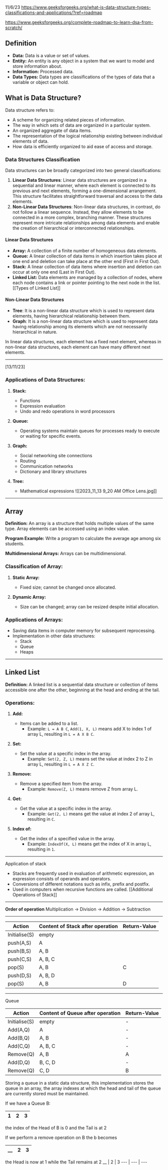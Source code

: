11/6/23
https://www.geeksforgeeks.org/what-is-data-structure-types-classifications-and-applications/?ref=roadmap

https://www.geeksforgeeks.org/complete-roadmap-to-learn-dsa-from-scratch/

## **Definition**
- **Data:** Data is a value or set of values.
- **Entity:** An entity is any object in a system that we want to model and store information about.
- **Information:** Processed data.
- **Data Types:** Data types are classifications of the types of data that a variable or object can hold.

## **What is Data Structure?**
Data structure refers to:
- A scheme for organizing related pieces of information.
- The way in which sets of data are organized in a particular system.
- An organized aggregate of data items.
- The representation of the logical relationship existing between individual elements of data.
- How data is efficiently organized to aid ease of access and storage.

### **Data Structures Classification**

Data structures can be broadly categorized into two general classifications:

1. **Linear Data Structures**: Linear data structures are organized in a sequential and linear manner, where each element is connected to its previous and next elements, forming a one-dimensional arrangement. This structure facilitates straightforward traversal and access to the data elements.
2. **Non-Linear Data Structures**: Non-linear data structures, in contrast, do not follow a linear sequence. Instead, they allow elements to be connected in a more complex, branching manner. These structures represent more intricate relationships among data elements and enable the creation of hierarchical or interconnected relationships. 
#### **Linear Data Structures**
- **Array:** A collection of a finite number of homogeneous data elements.
- **Queue:** A linear collection of data items in which insertion takes place at one end and deletion can take place at the other end (First in First Out).
- **Stack:** A linear collection of data items where insertion and deletion can occur at only one end (Last in First Out).
- **Linked List:** Data elements are managed by a collection of nodes, where each node contains a link or pointer pointing to the next node in the list. [[Types of Linked List]]

#### **Non-Linear Data Structures**
- **Tree**: It is a non-linear data structure which is used to represent data elements, having hierarchical relationship between them. 
- **Graph**: It is a non-linear data structure which is used to represent data having relationship among its elements which are not necessarily hierarchical in nature.

In linear data structures, each element has a fixed next element, whereas in non-linear data structures, each element can have many different next elements.

---

[13/11/23]

### Applications of Data Structures:

1. **Stack:**
   - Functions
   - Expression evaluation
   - Undo and redo operations in word processors

2. **Queue:**
   - Operating systems maintain queues for processes ready to execute or waiting for specific events.

3. **Graph:**
   - Social networking site connections
   - Routing
   - Communication networks
   - Dictionary and library structures

4. **Tree:**
   - Mathematical expressions
![[2023_11_13 9_20 AM Office Lens.jpg]]
---

## Array

**Definition:**
An array is a structure that holds multiple values of the same type. Array elements can be accessed using an index value.

**Program Example:**
Write a program to calculate the average age among six students.

**Multidimensional Arrays:**
Arrays can be multidimensional.

### Classification of Array:

1. **Static Array:**
   - Fixed size; cannot be changed once allocated.

2. **Dynamic Array:**
   - Size can be changed; array can be resized despite initial allocation.

### Applications of Arrays:

- Saving data items in computer memory for subsequent reprocessing.
- Implementation in other data structures:
  - Stack
  - Queue
  - Heaps

---

## Linked List

**Definition:**
A linked list is a sequential data structure or collection of items accessible one after the other, beginning at the head and ending at the tail.

### Operations:

1. **Add:**
   - Items can be added to a list.
     - Example: `L = A B C`, `Add(1, X, L)` means add X to index 1 of array L, resulting in `L = A X B C`.

2. **Set:**
   - Set the value at a specific index in the array.
     - Example: `Set(2, Z, L)` means set the value at index 2 to Z in array L, resulting in `L = A X Z C`.

3. **Remove:**
   - Remove a specified item from the array.
     - Example: `Remove(Z, L)` means remove Z from array L.

4. **Get:**
   - Get the value at a specific index in the array.
     - Example: `Get(2, L)` means get the value at index 2 of array L, resulting in `C`.

5. **Index of:**
   - Get the index of a specified value in the array.
     - Example: `IndexOf(X, L)` means get the index of X in array L, resulting in `1`.



---
Application of stack 
- Stacks are frequently used in evaluation of arithmetic expression, an expression consists of operands and operators. 
- Conversions of different notations such as infix, prefix and postfix. 
- Used in computers when recursive functions are called. 
[[Additional Operations of Stack]]

---
**Order of operation**
Multiplication -> Division -> Addition -> Subtraction

---

 Action         | Content of Stack after operation | Return-Value 
----------------|---------------------------------|--------------
 Initialise(S)  | empty                           |              
push(A,S)      | A                               |              
 push(B,S)      | A, B                            |             
 push(C,S)      | A, B, C                         |              
 pop(S)         | A, B                            | C            
 push(D,S)      | A, B, D                         |             
pop(S)         | A, B                            | D            


---
Queue


| Action          | Content of Queue after operation | Return-Value |
|-----------------|----------------------------------|--------------|
| Initialise(S)   | empty                            | -            |
| Add(A,Q)        | A                                | -            |
| Add(B,Q)        | A, B                             | -            |
| Add(C,Q)        | A, B, C                          | -            |
| Remove(Q)       | A, B                             | A            |
| Add(D,Q)        | B, C, D                          | -            |
| Remove(Q)       | C, D                             | B            |

Storing a queue in a static data structure, this implementation stores the queue in an array, the array indexes at which the head and tail of the queue are currently stored must be maintained. 

If we have a Queue B: 

1 | 2 | 3
--- | --- | --- 

the index of the Head of B is 0 and the Tail is at 2

If we perform a remove operation on B the b becomes 

__ | 2 | 3
--- | --- | --- 

 the Head is now at 1 while the Tail remains at 2
 __ | 2 | 3
--- | --- | --- 
